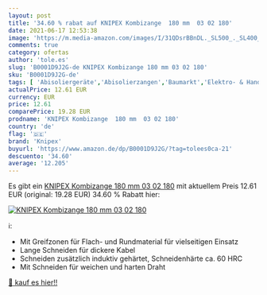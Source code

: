 ```yaml
---
layout: post
title: '34.60 % rabat auf KNIPEX Kombizange  180 mm  03 02 180'
date: 2021-06-17 12:53:38
image: 'https://m.media-amazon.com/images/I/31QDsrBBnDL._SL500_._SL400_.jpg'
comments: true
category: ofertas
author: 'tole.es'
slug: 'B0001D9J2G-de KNIPEX Kombizange 180 mm 03 02 180'
sku: 'B0001D9J2G-de'
tags: [ 'Abisoliergeräte','Abisolierzangen','Baumarkt','Elektro- & Handwerkzeuge','Elektronik & Foto','Handwerkzeuge','knipex', ]
actualPrice: 12.61 EUR
currency: EUR
price: 12.61
comparePrice: 19.28 EUR
prodname: 'KNIPEX Kombizange  180 mm  03 02 180'
country: 'de'
flag: '🇩🇪'
brand: 'Knipex'
buyurl: 'https://www.amazon.de/dp/B0001D9J2G/?tag=tolees0ca-21'
descuento: '34.60'
average: '12.205'
---
```


Es gibt ein [KNIPEX Kombizange  180 mm  03 02 180](https://www.amazon.de/dp/B0001D9J2G/?tag=tolees0ca-21) mit aktuellem Preis 12.61 EUR (original: 19.28 EUR) 34.60 % Rabatt hier:

[![KNIPEX Kombizange  180 mm  03 02 180](https://m.media-amazon.com/images/I/31QDsrBBnDL._SL500_._SL400_.jpg)](https://www.amazon.de/dp/B0001D9J2G/?tag=tolees0ca-21)

ℹ️:

- Mit Greifzonen für Flach- und Rundmaterial für vielseitigen Einsatz
- Lange Schneiden für dickere Kabel
- Schneiden zusätzlich induktiv gehärtet, Schneidenhärte ca. 60 HRC
- Mit Schneiden für weichen und harten Draht

[🛒 kauf es hier!!](https://www.amazon.de/dp/B0001D9J2G/?tag=tolees0ca-21)
